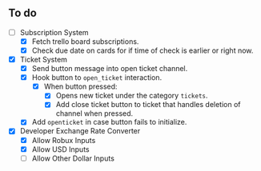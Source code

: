## To do
- [ ] Subscription System
  - [x] Fetch trello board subscriptions.
  - [x] Check due date on cards for if time of check is earlier or right now.

- [x] Ticket System
  - [x] Send button message into open ticket channel.
  - [x] Hook button to `open_ticket` interaction.
    - [x] When button pressed:
      - [x] Opens new ticket under the category `tickets`.
      - [x] Add close ticket button to ticket that handles deletion of channel when pressed.
  - [x] Add `openticket` in case button fails to initialize.

- [x] Developer Exchange Rate Converter
  - [x] Allow Robux Inputs
  - [x] Allow USD Inputs
  - [ ] Allow Other Dollar Inputs
